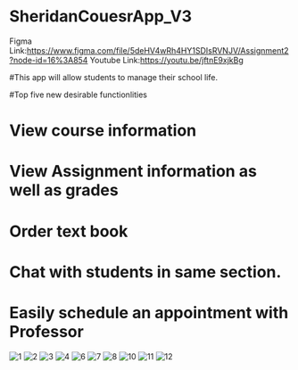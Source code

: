 # SheridanCouesrApp_V3

Figma Link:https://www.figma.com/file/5deHV4wRh4HY1SDIsRVNJV/Assignment2?node-id=16%3A854
Youtube Link:https://youtu.be/jftnE9xjkBg

#This app will allow students to manage their school life.


#Top five new desirable functionlities
#  View course information
#  View Assignment information as well as grades
#  Order text book
#  Chat with students in same section.
#  Easily schedule an appointment with Professor


![1](https://user-images.githubusercontent.com/39138182/155445953-cc433b18-6ed4-4807-9a78-f5f24a86d6e3.PNG)
![2](https://user-images.githubusercontent.com/39138182/155445955-06ca2bd8-d7ee-4bf0-96c3-91bad1b0942a.PNG)
![3](https://user-images.githubusercontent.com/39138182/155445956-95ff106d-2263-4cde-aa63-7ac40e2b35e0.PNG)
![4](https://user-images.githubusercontent.com/39138182/155445957-2b17d1de-61f9-42d0-b363-ecc1d99ce6bd.PNG)
![6](https://user-images.githubusercontent.com/39138182/155445958-518ec2cd-0fdc-4e64-a0c8-c6b75b859506.PNG)
![7](https://user-images.githubusercontent.com/39138182/155445959-b3a8f88d-b783-46de-a44a-0d70fab8d25b.PNG)
![8](https://user-images.githubusercontent.com/39138182/155445960-85c1b66b-6d5f-476f-abbf-3cfb8e250811.PNG)
![10](https://user-images.githubusercontent.com/39138182/155445962-384d798d-5be7-4ba0-9430-4185b4a74d7d.PNG)
![11](https://user-images.githubusercontent.com/39138182/155445964-49737019-0337-4dd5-a91b-95d114684f72.PNG)
![12](https://user-images.githubusercontent.com/39138182/155445965-ffd615d3-e536-4cfb-a0eb-8457dd367102.PNG)
